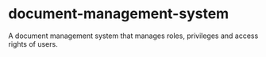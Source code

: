 # document-management-system
A document management system that manages roles, privileges and access rights of users.
